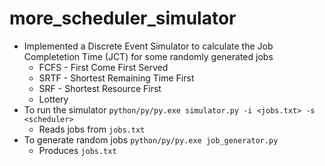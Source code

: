 # more_scheduler_simulator

- Implemented a Discrete Event Simulator to calculate the Job Completetion Time (JCT) for some randomly generated jobs
  - FCFS - First Come First Served
  - SRTF - Shortest Remaining Time First
  - SRF - Shortest Resource First
  - Lottery
- To run the simulator `python/py/py.exe simulator.py -i <jobs.txt> -s <scheduler>`
  - Reads jobs from `jobs.txt`
- To generate random jobs `python/py/py.exe job_generator.py`
  - Produces `jobs.txt`
